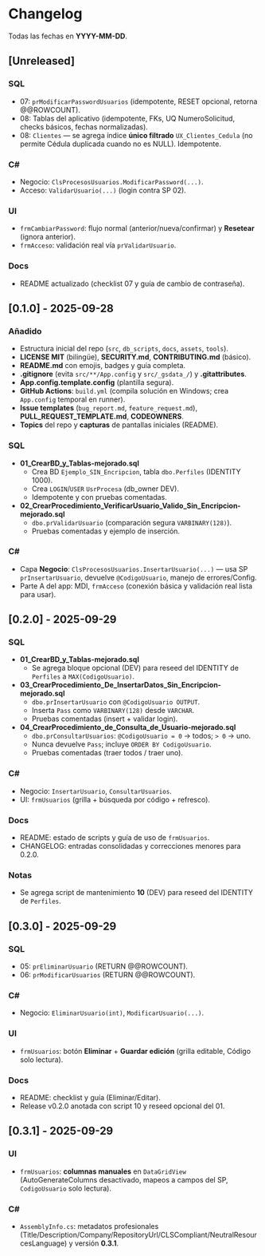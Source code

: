 # Changelog

Todas las fechas en **YYYY-MM-DD**.

## [Unreleased]
### SQL
- 07: `prModificarPasswordUsuarios` (idempotente, RESET opcional, retorna @@ROWCOUNT).
- 08: Tablas del aplicativo (idempotente, FKs, UQ NumeroSolicitud, checks básicos, fechas normalizadas).
- 08: `Clientes` — se agrega índice **único filtrado** `UX_Clientes_Cedula` (no permite Cédula duplicada cuando no es NULL). Idempotente.

### C#
- Negocio: `ClsProcesosUsuarios.ModificarPassword(...)`.
- Acceso: `ValidarUsuario(...)` (login contra SP 02).

### UI
- `frmCambiarPassword`: flujo normal (anterior/nueva/confirmar) y **Resetear** (ignora anterior).
- `frmAcceso`: validación real vía `prValidarUsuario`.

### Docs
- README actualizado (checklist 07 y guía de cambio de contraseña).


## [0.1.0] - 2025-09-28
### Añadido
- Estructura inicial del repo (`src`, `db_scripts`, `docs`, `assets`, `tools`).
- **LICENSE MIT** (bilingüe), **SECURITY.md**, **CONTRIBUTING.md** (básico).
- **README.md** con emojis, badges y guía completa.
- **.gitignore** (evita `src/**/App.config` y `src/_gsdata_/`) y **.gitattributes**.
- **App.config.template.config** (plantilla segura).
- **GitHub Actions**: `build.yml` (compila solución en Windows; crea `App.config` temporal en runner).
- **Issue templates** (`bug_report.md`, `feature_request.md`), **PULL_REQUEST_TEMPLATE.md**, **CODEOWNERS**.
- **Topics** del repo y **capturas** de pantallas iniciales (README).

### SQL
- **01_CrearBD_y_Tablas-mejorado.sql**  
  - Crea BD `Ejemplo_SIN_Encripcion`, tabla `dbo.Perfiles` (IDENTITY 1000).  
  - Crea `LOGIN`/`USER` `UsrProcesa` (db_owner DEV).  
  - Idempotente y con pruebas comentadas.
- **02_CrearProcedimiento_VerificarUsuario_Valido_Sin_Encripcion-mejorado.sql**  
  - `dbo.prValidarUsuario` (comparación segura `VARBINARY(128)`).  
  - Pruebas comentadas y ejemplo de inserción.

### C#
- Capa **Negocio**: `ClsProcesosUsuarios.InsertarUsuario(...)` — usa SP `prInsertarUsuario`, devuelve `@CodigoUsuario`, manejo de errores/Config.
- Parte A del app: MDI, `frmAcceso` (conexión básica y validación real lista para usar).

## [0.2.0] - 2025-09-29
### SQL
- **01_CrearBD_y_Tablas-mejorado.sql**
  - Se agrega bloque opcional (DEV) para reseed del IDENTITY de `Perfiles` a `MAX(CodigoUsuario)`.
- **03_CrearProcedimiento_De_InsertarDatos_Sin_Encripcion-mejorado.sql**
  - `dbo.prInsertarUsuario` con `@CodigoUsuario OUTPUT`.
  - Inserta `Pass` como `VARBINARY(128)` desde `VARCHAR`.
  - Pruebas comentadas (insert + validar login).
- **04_CrearProcedimiento_de_Consulta_de_Usuario-mejorado.sql**
  - `dbo.prConsultarUsuarios`: `@CodigoUsuario = 0` → todos; `> 0` → uno.
  - Nunca devuelve `Pass`; incluye `ORDER BY CodigoUsuario`.
  - Pruebas comentadas (traer todos / traer uno).

### C#
- Negocio: `InsertarUsuario`, `ConsultarUsuarios`.
- UI: `frmUsuarios` (grilla + búsqueda por código + refresco).

### Docs
- README: estado de scripts y guía de uso de `frmUsuarios`.
- CHANGELOG: entradas consolidadas y correcciones menores para 0.2.0.

### Notas
- Se agrega script de mantenimiento **10** (DEV) para reseed del IDENTITY de `Perfiles`.

## [0.3.0] - 2025-09-29
### SQL
- 05: `prEliminarUsuario` (RETURN @@ROWCOUNT).
- 06: `prModificarUsuarios` (RETURN @@ROWCOUNT).

### C#
- Negocio: `EliminarUsuario(int)`, `ModificarUsuario(...)`.

### UI
- `frmUsuarios`: botón **Eliminar** + **Guardar edición** (grilla editable, Código solo lectura).

### Docs
- README: checklist y guía (Eliminar/Editar).
- Release v0.2.0 anotada con script 10 y reseed opcional del 01.

## [0.3.1] - 2025-09-29
### UI
- `frmUsuarios`: **columnas manuales** en `DataGridView` (AutoGenerateColumns desactivado, mapeos a campos del SP, `CodigoUsuario` solo lectura).
### C#
- `AssemblyInfo.cs`: metadatos profesionales (Title/Description/Company/RepositoryUrl/CLSCompliant/NeutralResourcesLanguage) y versión **0.3.1**.